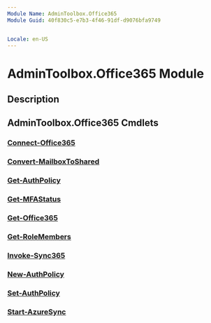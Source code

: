 ```yaml
---
Module Name: AdminToolbox.Office365
Module Guid: 40f830c5-e7b3-4f46-91df-d9076bfa9749


Locale: en-US
---
```


# AdminToolbox.Office365 Module
## Description


## AdminToolbox.Office365 Cmdlets
### [Connect-Office365](Connect-Office365.md)


### [Convert-MailboxToShared](Convert-MailboxToShared.md)


### [Get-AuthPolicy](Get-AuthPolicy.md)


### [Get-MFAStatus](Get-MFAStatus.md)


### [Get-Office365](Get-Office365.md)


### [Get-RoleMembers](Get-RoleMembers.md)


### [Invoke-Sync365](Invoke-Sync365.md)


### [New-AuthPolicy](New-AuthPolicy.md)


### [Set-AuthPolicy](Set-AuthPolicy.md)


### [Start-AzureSync](Start-AzureSync.md)


